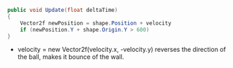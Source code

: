 
```C#
public void Update(float deltaTime)
{
	Vector2f newPosition = shape.Position + velocity
	if (newPosition.Y + shape.Origin.Y > 600)
}
```

- velocity = new Vector2f(velocity.x, -velocity.y)
	reverses the direction of the ball, makes it bounce of the wall.